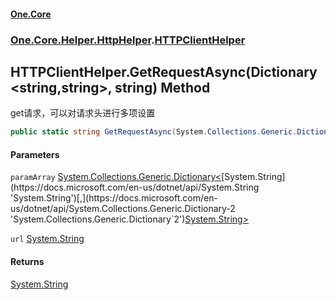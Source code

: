 #### [One.Core](index.md 'index')
### [One.Core.Helper.HttpHelper](One_Core_Helper_HttpHelper.md 'One.Core.Helper.HttpHelper').[HTTPClientHelper](One_Core_Helper_HttpHelper_HTTPClientHelper.md 'One.Core.Helper.HttpHelper.HTTPClientHelper')
## HTTPClientHelper.GetRequestAsync(Dictionary&lt;string,string&gt;, string) Method
get请求，可以对请求头进行多项设置 
```csharp
public static string GetRequestAsync(System.Collections.Generic.Dictionary<string,string> paramArray, string url);
```
#### Parameters
<a name='One_Core_Helper_HttpHelper_HTTPClientHelper_GetRequestAsync(System_Collections_Generic_Dictionary_string_string__string)_paramArray'></a>
`paramArray` [System.Collections.Generic.Dictionary&lt;](https://docs.microsoft.com/en-us/dotnet/api/System.Collections.Generic.Dictionary-2 'System.Collections.Generic.Dictionary`2')[System.String](https://docs.microsoft.com/en-us/dotnet/api/System.String 'System.String')[,](https://docs.microsoft.com/en-us/dotnet/api/System.Collections.Generic.Dictionary-2 'System.Collections.Generic.Dictionary`2')[System.String](https://docs.microsoft.com/en-us/dotnet/api/System.String 'System.String')[&gt;](https://docs.microsoft.com/en-us/dotnet/api/System.Collections.Generic.Dictionary-2 'System.Collections.Generic.Dictionary`2')  
  
<a name='One_Core_Helper_HttpHelper_HTTPClientHelper_GetRequestAsync(System_Collections_Generic_Dictionary_string_string__string)_url'></a>
`url` [System.String](https://docs.microsoft.com/en-us/dotnet/api/System.String 'System.String')  
  
#### Returns
[System.String](https://docs.microsoft.com/en-us/dotnet/api/System.String 'System.String')  
